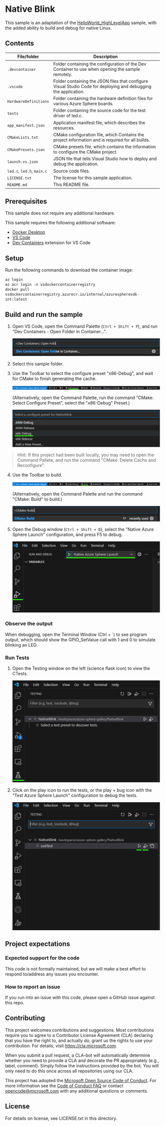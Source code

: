 # Native Blink

This sample is an adaptation of the [HelloWorld_HighLevelApp](https://github.com/Azure/azure-sphere-samples/tree/main/Samples/HelloWorld/HelloWorld_HighLevelApp) sample, with the added ability to build and debug for native Linux.

## Contents

| File/folder                | Description |
|----------------------------|-------------|
| `.devcontainer`            | Folder containing the configuration of the Dev Container to use when opening the sample remotely. |
| `.vscode`                  | Folder containing the JSON files that configure Visual Studio Code for deploying and debugging the application. |
| `HardwareDefinitions`      | Folder containing the hardware definition files for various Azure Sphere boards. |
| `tests`                    | Folder containing the source code for the test driver of led.c. |
| `app_manifest.json`        | Application manifest file, which describes the resources. |
| `CMakeLists.txt`           | CMake configuration file, which Contains the project information and is required for all builds. |
| `CMakePresets.json`        | CMake presets file, which contains the information to configure the CMake project. |
| `launch.vs.json`           | JSON file that tells Visual Studio how to deploy and debug the application. |
| `led.c`, `led.h`, `main.c` | Source code files. |
| `LICENSE.txt`              | The license for this sample application. |
| `README.md`                | This README file. |

## Prerequisites

This sample does not require any additional hardware.

This sample requires the following additional software:
- [Docker Desktop](https://www.docker.com/products/docker-desktop/)
- [VS Code](https://code.visualstudio.com/download)
- [Dev Containers](https://marketplace.visualstudio.com/items?itemName=ms-vscode-remote.remote-containers) extension for VS Code

## Setup

Run the following commands to download the container image:
```
az login
az acr login -n vsdockercontainerregistry
docker pull vsdockercontainerregistry.azurecr.io/internal/azurespheresdk-int:latest
```

## Build and run the sample

1. Open VS Code, open the Command Palette (`Ctrl + Shift + P`), and run "Dev Containers - Open Folder in Container...".

    ![Screenshot that shows how to run command to open folder in dev container.](media/devcontainers_openfolder.png)

2. Select this sample folder.

3. Use the Toolbar to select the configure preset "x86-Debug", and wait for CMake to finish generating the cache.

    ![Screenshot that shows how to select config preset from Toolbar.](media/select_config_preset_toolbar.png)

    (Alternatively, open the Command Palette, run the command "CMake: Select Configure Preset", select the "x86-Debug" Preset.)

    ![Screenshot that shows how to select config preset from the Command Palette.](media/select_config_preset_command_palette.png)

> Hint: 
If this project had been built locally, you may need to open the Command Pallete, and run the command "CMake: Delete Cache and Reconfigure".

4. Use the Toolbar to build.

    ![Screenshot that shows how to build using Toolbar.](media/build_toolbar.png)

    (Alternatively, open the Command Palette and run the command "CMake: Build" to build.)

    ![Screenshot that shows how to build using the Command Palette.](media/build_command_palette.png)

5. Open the Debug window (`Ctrl + Shift + D`), select the "Native Azure Sphere Launch" configuration, and press F5 to debug.

    ![Screenshot that shows how to debug.](media/debug.png)

### Observe the output

When debugging, open the Terminal Window (Ctrl + `) to see program output, which should show the GPIO_SetValue call with 1 and 0 to simulate blinking an LED.

### Run Tests

1. Open the Testing window on the left (science flask icon) to view the CTests.

    ![Screenshot that shows how to view the CTests.](media/view_ctests.png)

2. Click on the play icon to run the tests, or the play + bug icon with the "Test Azure Sphere Launch" configuration to debug the tests.

    ![Screenshot that shows how to run the CTests.](media/run_ctests.png)

## Project expectations

### Expected support for the code

This code is not formally maintained, but we will make a best effort to respond to/address any issues you encounter.

### How to report an issue

If you run into an issue with this code, please open a GitHub issue against this repo.

## Contributing

This project welcomes contributions and suggestions. Most contributions require you to
agree to a Contributor License Agreement (CLA) declaring that you have the right to,
and actually do, grant us the rights to use your contribution. For details, visit
https://cla.microsoft.com.

When you submit a pull request, a CLA-bot will automatically determine whether you need
to provide a CLA and decorate the PR appropriately (e.g., label, comment). Simply follow the
instructions provided by the bot. You will only need to do this once across all repositories using our CLA.

This project has adopted the [Microsoft Open Source Code of Conduct](https://opensource.microsoft.com/codeofconduct/).
For more information see the [Code of Conduct FAQ](https://opensource.microsoft.com/codeofconduct/faq/)
or contact [opencode@microsoft.com](mailto:opencode@microsoft.com) with any additional questions or comments.

## License

For details on license, see LICENSE.txt in this directory.
